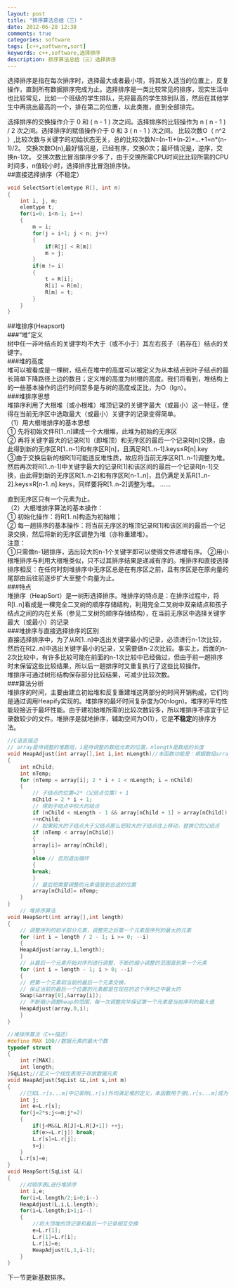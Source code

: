 ```yaml
---
layout: post
title: "排序算法总结（三）"
date: 2012-06-28 12:38
comments: true
categories: software
tags: [c++,software,sort]
keywords: c++,software,选择排序
description: 排序算法总结（三）选择排序
---
```

选择排序是指在每次排序时，选择最大或者最小项，将其放入适当的位置上，反复操作，直到所有数据排序完成为止。选择排序是一类比较常见的排序，现实生活中也比较常见，比如一个班级的学生排队，先将最高的学生排到队首，然后在其他学生中再挑出最高的一个，排在第二的位置，以此类推，直到全部排完。  

选择排序的交换操作介于 0 和 ( n - 1 ) 次之间。选择排序的比较操作为 n ( n - 1 ) / 2 次之间。选择排序的赋值操作介于 0 和 3 ( n - 1 ) 次之间。 比较次数O（  n^2 ）,比较次数与关键字的初始状态无关，总的比较次数N=(n-1)+(n-2)+...+1=n*(n-1)/2。 交换次数O(n),最好情况是，已经有序，交换0次；最坏情况是，逆序，交换n-1次。 交换次数比冒泡排序少多了，由于交换所需CPU时间比比较所需的CPU时间多，n值较小时，选择排序比冒泡排序快。    
##直接选择排序（不稳定）    
``` c++ 直接选择排序
void SelectSort(elemtype R[], int n)
{
	int i, j, m;
	elemtype t;
	for(i=0; i<n-1; i++)
	{
		m = i;
		for(j = i+1; j < n; j++)
		{
			if(R[j] < R[m])
			m = j;
		}
		if(m != i)
		{
			t = R[i];
			R[i] = R[m];
			R[m] = t;
		}
	}
} 
```
<!--more-->
##堆排序(Heapsort)    
###“堆”定义   
树中任一非叶结点的关键字均不大于（或不小于）其左右孩子（若存在）结点的关键字。   
###堆的高度   
堆可以被看成是一棵树，结点在堆中的高度可以被定义为从本结点到叶子结点的最长简单下降路径上边的数目；定义堆的高度为树根的高度。我们将看到，堆结构上的一些基本操作的运行时间至多是与树的高度成正比，为O（lgn）。   
###堆排序思想   
堆排序利用了大根堆（或小根堆）堆顶记录的关键字最大（或最小）这一特征，使得在当前无序区中选取最大（或最小）关键字的记录变得简单。   
（1）用大根堆排序的基本思想   
① 先将初始文件R[1..n]建成一个大根堆，此堆为初始的无序区      
② 再将关键字最大的记录R[1]（即堆顶）和无序区的最后一个记录R[n]交换，由此得到新的无序区R[1..n-1]和有序区R[n]，且满足R[1..n-1].keys≤R[n].key     
③由于交换后新的根R[1]可能违反堆性质，故应将当前无序区R[1..n-1]调整为堆。然后再次将R[1..n-1]中关键字最大的记录R[1]和该区间的最后一个记录R[n-1]交换，由此得到新的无序区R[1..n-2]和有序区R[n-1..n]，且仍满足关系R[1..n-2].keys≤R[n-1..n].keys，同样要将R[1..n-2]调整为堆。
......

直到无序区只有一个元素为止。   
（2）大根堆排序算法的基本操作：   
① 初始化操作：将R[1..n]构造为初始堆；   
② 每一趟排序的基本操作：将当前无序区的堆顶记录R[1]和该区间的最后一个记录交换，然后将新的无序区调整为堆（亦称重建堆）。   
注意：   
①只需做n-1趟排序，选出较大的n-1个关键字即可以使得文件递增有序。 ②用小根堆排序与利用大根堆类似，只不过其排序结果是递减有序的。堆排序和直接选择排序相反：在任何时刻堆排序中无序区总是在有序区之前，且有序区是在原向量的尾部由后往前逐步扩大至整个向量为止。   
###特点   
堆排序（HeapSort）是一树形选择排序。堆排序的特点是：在排序过程中，将R[l..n]看成是一棵完全二叉树的顺序存储结构，利用完全二叉树中双亲结点和孩子结点之间的内在关系（参见二叉树的顺序存储结构），在当前无序区中选择关键字最大（或最小）的记录   
###堆排序与直接选择排序的区别   
直接选择排序中，为了从R[1..n]中选出关键字最小的记录，必须进行n-1次比较，然后在R[2..n]中选出关键字最小的记录，又需要做n-2次比较。事实上，后面的n-2次比较中，有许多比较可能在前面的n-1次比较中已经做过，但由于前一趟排序时未保留这些比较结果，所以后一趟排序时又重复执行了这些比较操作。   
堆排序可通过树形结构保存部分比较结果，可减少比较次数。   
###算法分析   
堆排序的时间，主要由建立初始堆和反复重建堆这两部分的时间开销构成，它们均是通过调用Heapify实现的。堆排序的最坏时间复杂度为O(nlogn)。堆序的平均性能较接近于最坏性能。由于建初始堆所需的比较次数较多，所以堆排序不适宜于记录数较少的文件。堆排序是就地排序，辅助空间为O(1），它是**不稳定**的排序方法。   
``` c 堆排序c语言实现
//C语言描述
// array是待调整的堆数组，i是待调整的数组元素的位置，nlength是数组的长度
void HeapAdjust(int array[],int i,int nLength)//本函数功能是：根据数组array构建大根堆
{
	int nChild;
	int nTemp;
	for (nTemp = array[i]; 2 * i + 1 < nLength; i = nChild)
	{
		// 子结点的位置=2*（父结点位置）+ 1
		nChild = 2 * i + 1;
		// 得到子结点中较大的结点
		if (nChild < nLength - 1 && array[nChild + 1] > array[nChild])
		++nChild;
		// 如果较大的子结点大于父结点那么把较大的子结点往上移动，替换它的父结点
		if (nTemp < array[nChild])
		{
		array[i]= array[nChild];
		}
		else // 否则退出循环
		{
		break;
		}
		// 最后把需要调整的元素值放到合适的位置
		array[nChild]= nTemp;
	}
}
	// 堆排序算法
void HeapSort(int array[],int length)
{
	// 调整序列的前半部分元素，调整完之后第一个元素是序列的最大的元素
	for (int i = length / 2 - 1; i >= 0; --i)
	{
	HeapAdjust(array,i,length);
	}
	// 从最后一个元素开始对序列进行调整，不断的缩小调整的范围直到第一个元素
	for (int i = length - 1; i > 0; --i)
	{
	// 把第一个元素和当前的最后一个元素交换，
	// 保证当前的最后一个位置的元素都是在现在的这个序列之中最大的
	Swap(&array[0],&array[i]);
	// 不断缩小调整heap的范围，每一次调整完毕保证第一个元素是当前序列的最大值
	HeapAdjust(array,0,i);
	}
}
```
``` c++ 堆排序算法（c++描述）
//堆排序算法（C++描述）
#define MAX 100//数据元素的最大个数
typedef struct
{
	int r[MAX];
	int length;
}SqList;//定义一个线性表用于存放数据元素
void HeapAdjust(SqList &L,int s,int m)
{
	//已知L.r[s...m]中记录除L.r[s]外均满足堆的定义，本函数用于使L.r[s...m]成为一个大顶堆
	int j;
	int e=L.r[s];
	for(j=2*s;j<=m;j*=2)
	{
		if(j<M&&L.R[J]<L.R[J+1]) ++j;
		if(e>=L.r[j]) break;
		L.r[s]=L.r[j];
		s=j;
	}
	L.r[s]=e;
}
void HeapSort(SqList &L)
{
	//对顺序表L进行堆排序
	int i,e;
	for(i=L.length/2;i>0;i--)
	HeapAdjust(L,i,L.length);
	for(i=L.length;i>1;i--)
	{
		//将大顶堆的顶记录和最后一个记录相互交换
		e=L.r[1];
		L.r[1]=L.r[i];
		L.r[i]=e;
		HeapAdjust(L,1,i-1);
	}
}
```
 
下一节更新基数排序。   
